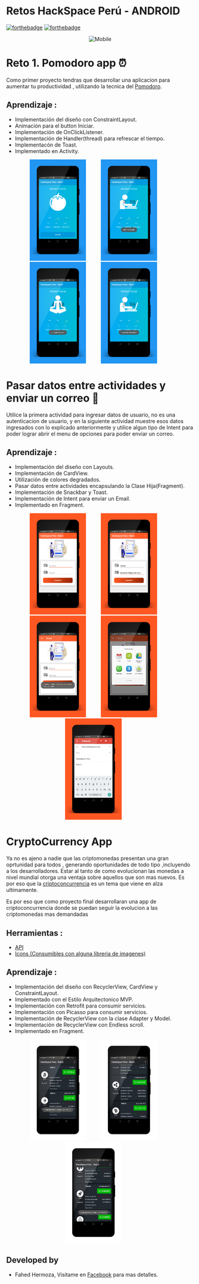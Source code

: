 # Retos HackSpace Perú - ANDROID
[![forthebadge](http://forthebadge.com/images/badges/built-for-android.svg)](http://forthebadge.com) [![forthebadge](http://forthebadge.com/images/badges/built-with-love.svg)](http://forthebadge.com)
<div align="center">

![Mobile](http://hanshavin.github.io/HackSpace-Developers/img/logo.png)

</div>


# Reto 1. Pomodoro app :alarm_clock:

Como primer proyecto tendras que desarrollar una aplicacion para aumentar tu productividad , utilizando la tecnica del [Pomodoro](https://lifehacker.com/productivity-101-a-primer-to-the-pomodoro-technique-1598992730).

## Aprendizaje :

* Implementación del diseño con ConstraintLayout.
* Animación para el button Iniciar.
* Implementación de OnClickListener.
* Implementación de Handler(thread) para refrescar el tiempo.
* Implementacón de Toast.
* Implementado en Activity.

<div align="center">
        <img width="30%" src="screenShots/reto1_01.png" alt="About screen" title="About screen" </img>
        <img height="0" width="32px">
        <img width="30%" src="screenShots/reto1_02.png" alt="About screen" title="About screen" </img>
        <img height="0" width="32px">
        <img width="30%" src="screenShots/reto1_03.png" alt="About screen" title="About screen" </img>
        <img height="0" width="32px">
        <img width="30%" src="screenShots/reto1_04.png" alt="About screen" title="About screen" </img>
        <img height="0" width="32px">
</div>

# Pasar datos entre actividades y enviar un correo :e-mail:

Utilice la primera actividad para ingresar datos de usuario, no es una autenticacion de usuario, y en la siguiente actividad muestre esos datos ingresados con lo explicado anteriormente y utilice algun tipo de Intent para poder lograr abrir el menu de opciones para poder enviar un correo.

## Aprendizaje :

* Implementación del diseño con Layouts.
* Implementación de CardView.
* Utilización de colores degradados.
* Pasar datos entre actividades encapsulando la Clase Hija(Fragment).
* Implementación de Snackbar y Toast.
* Implementación de Intent para enviar un Email.
* Implementado en Fragment.

<div align="center">
        <img width="30%" src="screenShots/reto2_01.png" alt="About screen" title="About screen" </img>
        <img height="0" width="32px">
        <img width="30%" src="screenShots/reto2_02.png" alt="About screen" title="About screen" </img>
        <img height="0" width="32px">
        <img width="30%" src="screenShots/reto2_03.png" alt="About screen" title="About screen" </img>
        <img height="0" width="32px">
        <img width="30%" src="screenShots/reto2_04.png" alt="About screen" title="About screen" </img>
        <img height="0" width="32px">
        <img width="30%" src="screenShots/reto2_05.png" alt="About screen" title="About screen" </img>
        <img height="0" width="32px">
</div>

# CryptoCurrency App

Ya no es ajeno a nadie que las criptomonedas presentan una gran oprtunidad para todos , generando oportunidades de todo tipo ,incluyendo a los desarrolladores. Estar al tanto de como evolucionan las monedas a nivel mundial otorga una ventaja sobre aquellos que son mas nuevos.
Es por eso que la [criptoconcurrencia](https://blockgeeks.com/guides/what-is-cryptocurrency/) es un tema que viene en alza ultimamente.

Es por eso que como proyecto final desarrollaran una app de criptoconcurrencia donde se puedan seguir la evolucion a las criptomonedas mas demandadas

## Herramientas : 

- [API](https://coinmarketcap.com/)
- [Icons (Consumibles con alguna libreria de imagenes)](https://github.com/cjdowner/cryptocurrency-icons)

## Aprendizaje :

* Implementación del diseño con RecyclerView, CardView y ConstraintLayout.
* Implementado con el Estilo Arquitectonico MVP.
* Implementación con Retrofit para consumir servicios.
* Implementación con Picasso para consumir servicios.
* Implementación de RecyclerView con la clase Adapter y Model.
* Implementación de RecyclerView con Endless scroll.
* Implementado en Fragment.

<div align="center">
        <img width="30%" src="screenShots/reto3_01.png" alt="About screen" title="About screen" </img>
        <img height="0" width="32px">
        <img width="30%" src="screenShots/reto3_02.png" alt="About screen" title="About screen" </img>
        <img height="0" width="32px">
        <img width="30%" src="screenShots/reto3_04.png" alt="About screen" title="About screen" </img>
        <img height="0" width="32px">
</div>
	
## Developed by

* Fahed Hermoza, Visitame en [Facebook](https://www.facebook.com/fahedhermoza/) para mas detalles.

